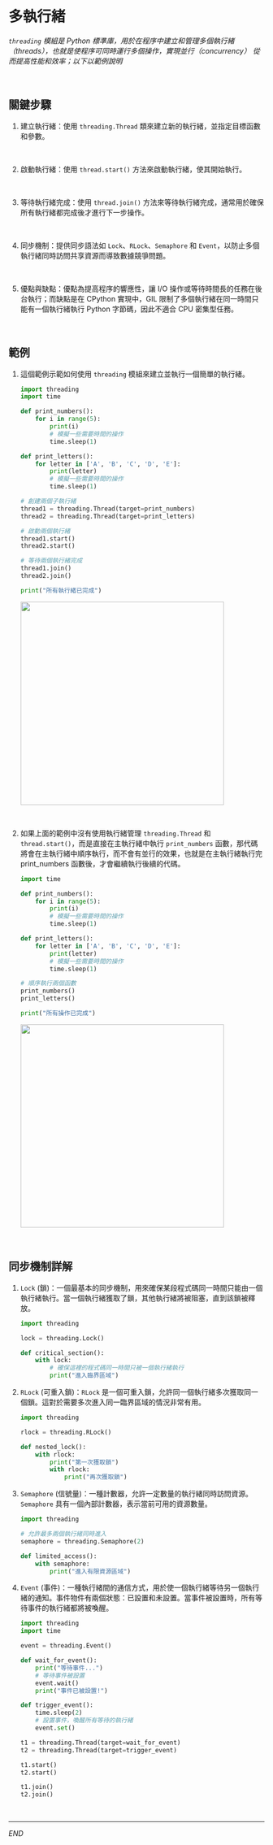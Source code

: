 # 多執行緒

_`threading` 模組是 Python 標準庫，用於在程序中建立和管理多個執行緒（threads），也就是使程序可同時運行多個操作，實現並行（concurrency） 從而提高性能和效率；以下以範例說明_

<br>

## 關鍵步驟

1. 建立執行緒：使用 `threading.Thread` 類來建立新的執行緒，並指定目標函數和參數。

<br>

2. 啟動執行緒：使用 `thread.start()` 方法來啟動執行緒，使其開始執行。

<br>

3. 等待執行緒完成：使用 `thread.join()` 方法來等待執行緒完成，通常用於確保所有執行緒都完成後才進行下一步操作。

<br>

4. 同步機制：提供同步語法如 `Lock`、`RLock`、`Semaphore` 和 `Event`，以防止多個執行緒同時訪問共享資源而導致數據競爭問題。

<br>

5. 優點與缺點：優點為提高程序的響應性，讓 I/O 操作或等待時間長的任務在後台執行；而缺點是在 CPython 實現中，GIL 限制了多個執行緒在同一時間只能有一個執行緒執行 Python 字節碼，因此不適合 CPU 密集型任務。

<br>

## 範例

1. 這個範例示範如何使用 `threading` 模組來建立並執行一個簡單的執行緒。

    ```python
    import threading
    import time

    def print_numbers():
        for i in range(5):
            print(i)
            # 模擬一些需要時間的操作
            time.sleep(1)

    def print_letters():
        for letter in ['A', 'B', 'C', 'D', 'E']:
            print(letter)
            # 模擬一些需要時間的操作
            time.sleep(1)

    # 創建兩個子執行緒
    thread1 = threading.Thread(target=print_numbers)
    thread2 = threading.Thread(target=print_letters)

    # 啟動兩個執行緒
    thread1.start()
    thread2.start()

    # 等待兩個執行緒完成
    thread1.join()
    thread2.join()

    print("所有執行緒已完成")
    ```

    <img src="images/img_15.png" width="400px">

<br>

2. 如果上面的範例中沒有使用執行緒管理 `threading.Thread` 和 `thread.start()`，而是直接在主執行緒中執行 `print_numbers` 函數，那代碼將會在主執行緒中順序執行，而不會有並行的效果，也就是在主執行緒執行完 print_numbers 函數後，才會繼續執行後續的代碼。

    ```python
    import time

    def print_numbers():
        for i in range(5):
            print(i)
            # 模擬一些需要時間的操作
            time.sleep(1)

    def print_letters():
        for letter in ['A', 'B', 'C', 'D', 'E']:
            print(letter)
            # 模擬一些需要時間的操作
            time.sleep(1)

    # 順序執行兩個函數
    print_numbers()
    print_letters()

    print("所有操作已完成")
    ```

    <img src="images/img_14.png" width="400px">

<br>

## 同步機制詳解

1. `Lock` (鎖)：一個最基本的同步機制，用來確保某段程式碼同一時間只能由一個執行緒執行。當一個執行緒獲取了鎖，其他執行緒將被阻塞，直到該鎖被釋放。

    ```python
    import threading

    lock = threading.Lock()

    def critical_section():
        with lock:
            # 確保這裡的程式碼同一時間只被一個執行緒執行
            print("進入臨界區域")
    ```

2. `RLock` (可重入鎖)：`RLock` 是一個可重入鎖，允許同一個執行緒多次獲取同一個鎖。這對於需要多次進入同一臨界區域的情況非常有用。

    ```python
    import threading

    rlock = threading.RLock()

    def nested_lock():
        with rlock:
            print("第一次獲取鎖")
            with rlock:
                print("再次獲取鎖")
    ```

3. `Semaphore` (信號量)：一種計數器，允許一定數量的執行緒同時訪問資源。`Semaphore` 具有一個內部計數器，表示當前可用的資源數量。

    ```python
    import threading
    
    # 允許最多兩個執行緒同時進入
    semaphore = threading.Semaphore(2)

    def limited_access():
        with semaphore:
            print("進入有限資源區域")
    ```

4. `Event` (事件)：一種執行緒間的通信方式，用於使一個執行緒等待另一個執行緒的通知。事件物件有兩個狀態：已設置和未設置。當事件被設置時，所有等待事件的執行緒都將被喚醒。

    ```python
    import threading
    import time

    event = threading.Event()

    def wait_for_event():
        print("等待事件...")
        # 等待事件被設置
        event.wait()
        print("事件已被設置!")

    def trigger_event():
        time.sleep(2)
        # 設置事件，喚醒所有等待的執行緒
        event.set()

    t1 = threading.Thread(target=wait_for_event)
    t2 = threading.Thread(target=trigger_event)

    t1.start()
    t2.start()

    t1.join()
    t2.join()
    ```

<br>

___

_END_